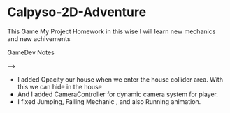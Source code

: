 # Calpyso-2D-Adventure
This Game My Project Homework in this wise I will learn new mechanics and new achivements

GameDev Notes

--> 
* I added Opacity our house when we enter the house collider area. With this we can hide in the house
* And I added CameraController for dynamic camera system for player.
* I fixed Jumping, Falling Mechanic , and also Running animation.
